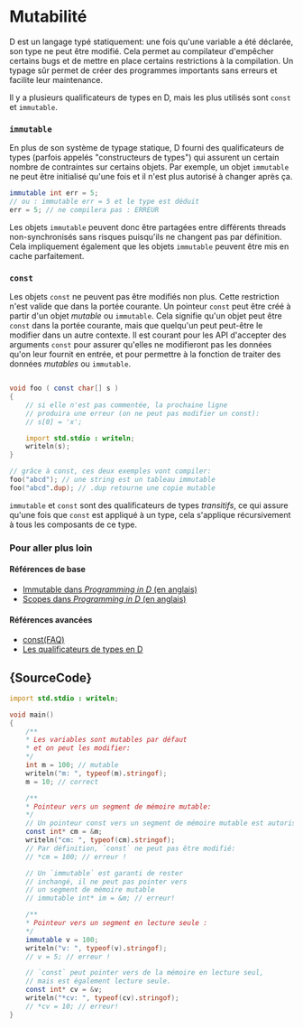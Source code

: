 # Mutabilité

D est un langage typé statiquement: une fois qu'une variable a été déclarée, son type ne peut être modifié. Cela permet au compilateur d'empêcher certains bugs et de mettre en place certains restrictions à la compilation.
Un typage sûr permet de créer des programmes importants sans erreurs et facilite leur maintenance.

Il y a plusieurs qualificateurs de types en D, mais les plus utilisés sont `const` et `immutable`.

### `immutable`

En plus de son système de typage statique, D fourni des qualificateurs de types (parfois appelés "constructeurs de types") qui assurent un certain nombre de contraintes sur certains objets.
Par exemple, un objet `immutable` ne peut être initialisé qu'une fois et il n'est plus autorisé à changer après ça.

```d
immutable int err = 5;
// ou : immutable err = 5 et le type est déduit
err = 5; // ne compilera pas : ERREUR
```

Les objets `immutable` peuvent donc être partagées entre différents threads non-synchronisés sans risques puisqu'ils ne changent pas par définition. Cela impliquement également que les objets `immutable` peuvent être mis en cache parfaitement.

### `const`

Les objets `const` ne peuvent pas être modifiés non plus. Cette restriction n'est valide que dans la portée courante. Un pointeur `const` peut être créé à partir d'un objet *mutable* ou `immutable`. Cela signifie qu'un objet peut être `const` dans la portée courante, mais que quelqu'un peut peut-être le modifier dans un autre contexte. Il est courant pour les API d'accepter des arguments `const` pour assurer qu'elles ne modifieront pas les données qu'on leur fournit en entrée, et pour permettre à la fonction de traiter des données *mutables* ou `immutable`.

```d

void foo ( const char[] s )
{
    // si elle n'est pas commentée, la prochaine ligne
    // produira une erreur (on ne peut pas modifier un const):
    // s[0] = 'x';

    import std.stdio : writeln;
    writeln(s);
}

// grâce à const, ces deux exemples vont compiler:
foo("abcd"); // une string est un tableau immutable
foo("abcd".dup); // .dup retourne une copie mutable
```

`immutable` et `const` sont des qualificateurs de types _transitifs_, ce qui assure qu'une fois que `const` est appliqué à un type, cela s'applique récursivement à tous les composants de ce type.

### Pour aller plus loin

#### Références de base

- [Immutable dans _Programming in D_ (en anglais)](http://ddili.org/ders/d.en/const_and_immutable.html)
- [Scopes dans _Programming in D_ (en anglais)](http://ddili.org/ders/d.en/name_space.html)

#### Références avancées

- [const(FAQ)](https://dlang.org/const-faq.html)
- [Les qualificateurs de types en D](https://dlang.org/spec/const3.html)

## {SourceCode}

```d
import std.stdio : writeln;

void main()
{
    /**
    * Les variables sont mutables par défaut
    * et on peut les modifier:
    */
    int m = 100; // mutable
    writeln("m: ", typeof(m).stringof);
    m = 10; // correct

    /**
    * Pointeur vers un segment de mémoire mutable:
    */
    // Un pointeur const vers un segment de mémoire mutable est autorisé
    const int* cm = &m;
    writeln("cm: ", typeof(cm).stringof);
    // Par définition, `const` ne peut pas être modifié:
    // *cm = 100; // erreur !

    // Un `immutable` est garanti de rester
    // inchangé, il ne peut pas pointer vers
    // un segment de mémoire mutable
    // immutable int* im = &m; // erreur!

    /**
    * Pointeur vers un segment en lecture seule :
    */
    immutable v = 100;
    writeln("v: ", typeof(v).stringof);
    // v = 5; // erreur !

    // `const` peut pointer vers de la mémoire en lecture seul,
    // mais est également lecture seule.
    const int* cv = &v;
    writeln("*cv: ", typeof(cv).stringof);
    // *cv = 10; // erreur!
}
```

